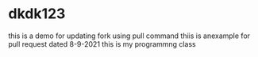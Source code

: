# dkdk123
this is a demo for updating fork using pull command
thiis is anexample for pull request dated 8-9-2021
this is my programmng class
